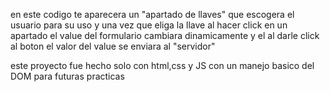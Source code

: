 en este codigo te aparecera un "apartado de llaves" que escogera el usuario para su uso y una vez que 
eliga la llave al hacer click en un apartado el value del formulario cambiara dinamicamente y el
al darle click al boton el valor del value se enviara al "servidor"

este proyecto fue hecho solo con html,css y JS con un manejo basico del DOM para futuras practicas
